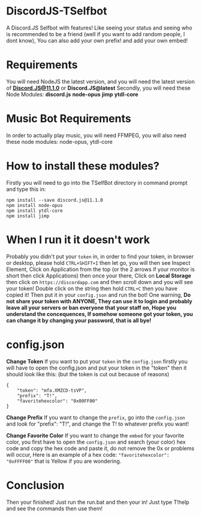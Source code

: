 # DiscordJS-TSelfbot
A Discord.JS Selfbot with features! Like seeing your status and seeing who is recommended to be a friend (well if you want to add random people, I dont know), You can also add your own prefix! and add your own embed!

# Requirements
You will need NodeJS the latest version, and you will need the latest version of **Discord.JS@11.1.0** or **Discord.JS@latest**
Secondly, you will need these Node Modules:
**discord.js**
**node-opus**
**jimp**
**ytdl-core**

# Music Bot Requirements
In order to actually play music, you will need FFMPEG, you will also need these node modules: node-opus, ytdl-core

# How to install these modules?
Firstly you will need to go into the TSelfBot directory in command prompt and type this in:
```
npm install --save discord.js@11.1.0
npm install node-opus
npm install ytdl-core
npm install jimp
```

# When I run it it doesn't work
Probably you didn't put your `token` in, in order to find your token, in browser or desktop, please hold `CTRL+SHIFT+I` then let go, you will then see Inspect Element, Click on Application from the top (or the 2 arrows if your monitor is short then click Applications) then once your there, Click on **Local Storage** then click on `https://discordapp.com` and then scroll down and you will see your token! Double click on the string then hold `CTRL+C` then you have copied it! Then put it in your `config.json` and run the bot! One warning, **Do not share your token with ANYONE, They can use it to login and probably leave all your servers or ban everyone that your staff on, Hope you understand the concequences, If somehow someone got your token, you can change it by changing your password, that is all bye!**

# config.json

**Change Token**
If you want to put your `token` in the `config.json` firstly you will have to open the config.json and put your token in the "token"
then it should look like this: (but the token is cut out because of reasons)
```
{
    "token": "mfa.XMZCD-tsVP",
    "prefix": "T!",
    "favoritehexcolor": "0x00FF00"
}
```

**Change Prefix**
If you want to change the `prefix`, go into the `config.json` and look for "prefix": "T!", and change the T! to whatever prefix you want!

**Change Favorite Color**
If you want to change the `embed` for your favorite color, you first have to open the `config.json` and search (your color) hex code and copy the hex code and paste it, do not remove the 0x or problems will occur, Here is an example of a hex code: 
`"favoritehexcolor": "0xFFFF00"` that is Yellow if you are wondering.


# Conclusion
Then your finished! Just run the run.bat and then your in! Just type T!help and see the commands then use them!
